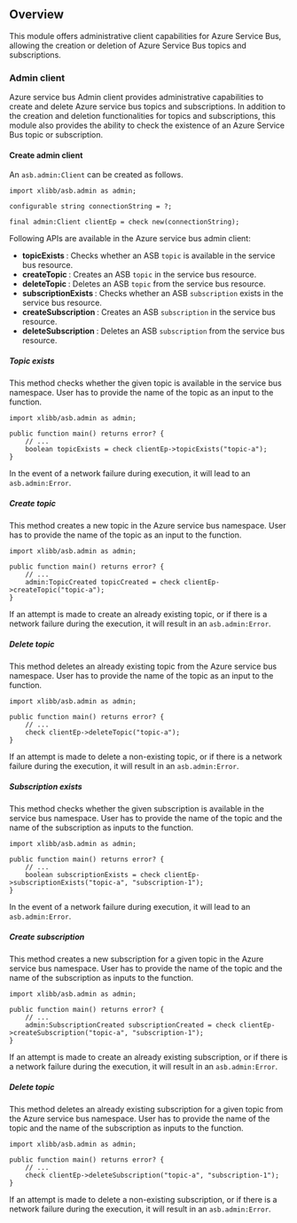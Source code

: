 ## Overview

This module offers administrative client capabilities for Azure Service Bus, allowing the creation or deletion of 
Azure Service Bus topics and subscriptions.

### Admin client

Azure service bus Admin client provides administrative capabilities to create and delete Azure service bus topics 
and subscriptions. In addition to the creation and deletion functionalities for topics and subscriptions, this module 
also provides the ability to check the existence of an Azure Service Bus topic or subscription.

#### Create admin client

An `asb.admin:Client` can be created as follows.
```ballerina
import xlibb/asb.admin as admin;

configurable string connectionString = ?;

final admin:Client clientEp = check new(connectionString);
```

Following APIs are available in the Azure service bus admin client:
- <b> topicExists </b>: Checks whether an ASB `topic` is available in the service bus resource.
- <b> createTopic </b>: Creates an ASB `topic` in the service bus resource.
- <b> deleteTopic </b>: Deletes an ASB `topic` from the service bus resource.
- <b> subscriptionExists </b>: Checks whether an ASB `subscription` exists in the service bus resource.
- <b> createSubscription </b>: Creates an ASB `subscription` in the service bus resource.
- <b> deleteSubscription </b>: Deletes an ASB `subscription` from the service bus resource.

##### Topic exists

This method checks whether the given topic is available in the service bus namespace. User has to provide the name of 
the topic as an input to the function.
```ballerina
import xlibb/asb.admin as admin;

public function main() returns error? {
    // ...
    boolean topicExists = check clientEp->topicExists("topic-a");
}
```

In the event of a network failure during execution, it will lead to an `asb.admin:Error`.

##### Create topic

This method creates a new topic in the Azure service bus namespace. User has to provide the name of the topic as an 
input to the function.
```ballerina
import xlibb/asb.admin as admin;

public function main() returns error? {
    // ...
    admin:TopicCreated topicCreated = check clientEp->createTopic("topic-a");
}
```

If an attempt is made to create an already existing topic, or if there is a network failure during the execution, 
it will result in an `asb.admin:Error`.

##### Delete topic

This method deletes an already existing topic from the Azure service bus namespace. User has to provide the name of 
the topic as an input to the function.
```ballerina
import xlibb/asb.admin as admin;

public function main() returns error? {
    // ...
    check clientEp->deleteTopic("topic-a");
}
```

If an attempt is made to delete a non-existing topic, or if there is a network failure during the execution,
it will result in an `asb.admin:Error`.

##### Subscription exists

This method checks whether the given subscription is available in the service bus namespace. User has to provide the
name of the topic and the name of the subscription as inputs to the function.
```ballerina
import xlibb/asb.admin as admin;

public function main() returns error? {
    // ...
    boolean subscriptionExists = check clientEp->subscriptionExists("topic-a", "subscription-1");
}
```

In the event of a network failure during execution, it will lead to an `asb.admin:Error`.

##### Create subscription

This method creates a new subscription for a given topic in the Azure service bus namespace. User has to provide the 
name of the topic and the name of the subscription as inputs to the function.
```ballerina
import xlibb/asb.admin as admin;

public function main() returns error? {
    // ...
    admin:SubscriptionCreated subscriptionCreated = check clientEp->createSubscription("topic-a", "subscription-1");
}
```

If an attempt is made to create an already existing subscription, or if there is a network failure during the execution,
it will result in an `asb.admin:Error`.

##### Delete topic

This method deletes an already existing subscription for a given topic from the Azure service bus namespace. User has 
to provide the name of the topic and the name of the subscription as inputs to the function.
```ballerina
import xlibb/asb.admin as admin;

public function main() returns error? {
    // ...
    check clientEp->deleteSubscription("topic-a", "subscription-1");
}
```

If an attempt is made to delete a non-existing subscription, or if there is a network failure during the execution,
it will result in an `asb.admin:Error`.
